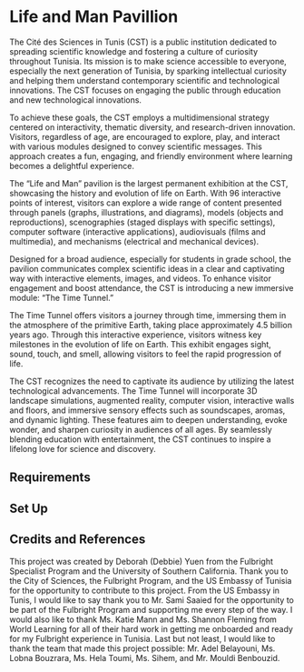 # Life and Man Pavillion
The Cité des Sciences in Tunis (CST) is a public institution dedicated to spreading scientific knowledge and fostering a culture of curiosity throughout Tunisia. Its mission is to make science accessible to everyone, especially the next generation of Tunisia, by sparking intellectual curiosity and helping them understand contemporary scientific and technological innovations. The CST focuses on engaging the public through education and new technological innovations. 

To achieve these goals, the CST employs a multidimensional strategy centered on interactivity, thematic diversity, and research-driven innovation. Visitors, regardless of age, are encouraged to explore, play, and interact with various modules designed to convey scientific messages. This approach creates a fun, engaging, and friendly environment where learning becomes a delightful experience.

The “Life and Man” pavilion is the largest permanent exhibition at the CST, showcasing the history and evolution of life on Earth. With 96 interactive points of interest, visitors can explore a wide range of content presented through panels (graphs, illustrations, and diagrams), models (objects and reproductions), scenographies (staged displays with specific settings), computer software (interactive applications), audiovisuals (films and multimedia), and mechanisms (electrical and mechanical devices).

Designed for a broad audience, especially for students in grade school, the pavilion communicates complex scientific ideas in a clear and captivating way with interactive elements, images, and videos. To enhance visitor engagement and boost attendance, the CST is introducing a new immersive module: “The Time Tunnel.”

The Time Tunnel offers visitors a journey through time, immersing them in the atmosphere of the primitive Earth, taking place approximately 4.5 billion years ago. Through this interactive experience, visitors witness key milestones in the evolution of life on Earth. This exhibit engages sight, sound, touch, and smell, allowing visitors to feel the rapid progression of life.

The CST recognizes the need to captivate its audience by utilizing the latest technological advancements. The Time Tunnel will incorporate 3D landscape simulations, augmented reality, computer vision, interactive walls and floors, and immersive sensory effects such as soundscapes, aromas, and dynamic lighting. These features aim to deepen understanding, evoke wonder, and sharpen curiosity in audiences of all ages. By seamlessly blending education with entertainment, the CST continues to inspire a lifelong love for science and discovery.

## Requirements

## Set Up

## Credits and References
This project was created by Deborah (Debbie) Yuen from the Fulbright Specialist Program and the University of Southern California. Thank you to the City of Sciences, the Fulbright Program, and the US Embassy of Tunisia for the opportunity to contribute to this project. From the US Embassy in Tunis, I would like to say thank you to Mr. Sami Saaied for the opportunity to be part of the Fulbright Program and supporting me every step of the way. I would also like to thank Ms. Katie Mann and Ms. Shannon Fleming from World Learning for all of their hard work in getting me onboarded and ready for my Fulbright experience in Tunisia. Last but not least, I would like to thank the team that made this project possible: Mr. Adel Belayouni, Ms. Lobna Bouzrara, Ms. Hela Toumi, Ms. Sihem, and Mr. Mouldi Benbouzid. 
